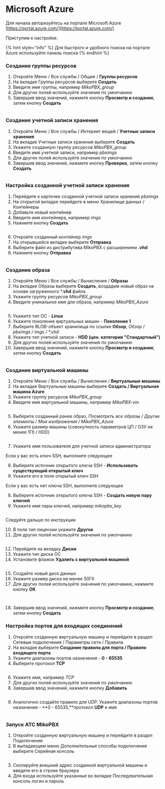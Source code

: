 # Microsoft Azure

Для начала авторизуйтесь на портале Microsoft Azure [https://portal.azure.com/](https://portal.azure.com/)

Приступим к настройке.

{% hint style="info" %}
Для быстрого и удобного поиска на портале Azure используйте панель поиска
{% endhint %}

### Создание группы ресурсов

1. Откройте Меню / Все службы / Общие / **Группы ресурсов**
2. На вкладке Группы ресурсов выберите **Создать**
3. Введите имя группы, например _MikoPBX\_group_
4. Для других полей используйте значения по умолчанию
5. Завершив ввод значений, нажмите кнопку **Просмотр и создание**, затем кнопку **Создать**

<figure><img src="../../.gitbook/assets/MikoPBXAzureInstallation_ru_1 (3).png" alt=""><figcaption></figcaption></figure>

### Создание учетной записи хранения

1. Откройте Меню / Все службы / Интернет вещей / **Учетные записи хранения**
2. На вкладке Учетные записи хранения выберите **Создать**
3. Укажите созданную группу ресурсов _MikoPBX\_group_
4. Введите имя учетной записи, например _pbximgs_
5. Для других полей используйте значения по умолчанию
6. Завершив ввод значений, нажмите кнопку **Проверка**, затем кнопку **Создать**

<figure><img src="../../.gitbook/assets/MikoPBXAzureInstallation_ru_2.png" alt=""><figcaption></figcaption></figure>

### Настройка созданной учетной записи хранения

1. Перейдите к карточке созданной учетной записи хранения _pbximgs_
2. На открытой вкладке перейдите в меню Хранилище данных / Контейнеры
3. Добавьте новый контейнер
4. Введите имя контейнера, например _imgs_
5. Нажмите кнопку **Создать**

<figure><img src="../../.gitbook/assets/MikoPBXAzureInstallation_ru_3.png" alt=""><figcaption></figcaption></figure>

6. Откройте созданный контейнер _imgs_
7. На открывшейся вкладке выберите **Отправка**
8. Выберите файл из дистрибутива MikoPBX с расширением **.vhd**
9. Нажмите кнопку **Отправка**

<figure><img src="../../.gitbook/assets/MikoPBXAzureInstallation_ru_4.png" alt=""><figcaption></figcaption></figure>

### Создание образа

1. Откройте Меню / Все службы / Вычисление / **Образы**
2. На вкладке Образы выберите **Создать**, **с**оздадим новый образ на основе загруженного \*.**vhd** файла
3. Укажите группу ресурсов _MikoPBX\_group_
4. Введите уникальное имя для образа, например _MikoPBX\_Azure_

<figure><img src="../../.gitbook/assets/MikoPBXAzureInstallation_ru_5.png" alt=""><figcaption></figcaption></figure>

5. Укажите тип ОС - **Linux**
6. Укажите поколение виртуальных машин - **Поколение 1**
7. Выберите BLOB-объект хранилища по ссылке **Обзор**, _Обзор / pbximgs / imgs / \*.vhd_
8. Укажите тип учетной записи - **HDD (цен. категория "Стандартный")**
9. Для других полей используйте значения по умолчанию
10. Завершив ввод значений, нажмите кнопку **Просмотр и создание**, затем кнопку **Создать**

<figure><img src="../../.gitbook/assets/MikoPBXAzureInstallation_ru_23.png" alt=""><figcaption></figcaption></figure>

### Создание виртуальной машины

1. Откройте Меню / Все службы / Вычисление / **Виртуальные машины**
2. На вкладке Виртуальные машины выберите **Создать / Виртуальная машина Azure**
3. Укажите группу ресурсов _MikoPBX\_group_
4. Введите имя виртуальной машины, например _MikoPBX-vm_

<figure><img src="../../.gitbook/assets/MikoPBXAzureInstallation_ru_7 (1).png" alt=""><figcaption></figcaption></figure>

5. Выберите созданный ранее образ, _Посмотреть все образы / Другие элементы / Мои изображения / MikoPBX\_Azure_
6. Укажите размер машины (совокупность параметров ЦП / ОЗУ не менее 1Гб / HDD)

<figure><img src="../../.gitbook/assets/MikoPBXAzureInstallation_ru_22.png" alt=""><figcaption></figcaption></figure>

7. Укажите имя пользователя для учетной записи администратора

Если у вас есть ключ SSH, выполните следующее

8. Выберите источник открытого ключа SSH - **Использовать существующий открытый ключ**
9. Укажите его в поле открытый ключ SSH

Если у вас есть нет ключа SSH, выполните следующее

8. Выберите источник открытого ключа SSH - **Создать новую пару ключей**
9. Укажите имя пары ключей, например _mikopbx\_key_

<figure><img src="../../.gitbook/assets/MikoPBXAzureInstallation_ru_9 (1).png" alt=""><figcaption></figcaption></figure>

Следуйте дальше по инструкции

10. В поле тип лицензии укажите **Другое**
11. Для других полей используйте значения по умолчанию

<figure><img src="../../.gitbook/assets/MikoPBXAzureInstallation_ru_10.png" alt=""><figcaption></figcaption></figure>

12. Перейдите на вкладку **Диски**
13. Укажите тип диска ОС
14. Установите флажок **Удалить с виртуальной машиной**

<figure><img src="../../.gitbook/assets/MikoPBXAzureInstallation_ru_24.png" alt=""><figcaption></figcaption></figure>

15. Создайте новый диск данных
16. Укажите размер диска не менее 50Гб
17. Для других полей используйте значения по умолчанию, нажмите кнопку **ОК**

<figure><img src="../../.gitbook/assets/MikoPBXAzureInstallation_ru_12.png" alt=""><figcaption></figcaption></figure>

<figure><img src="../../.gitbook/assets/MikoPBXAzureInstallation_ru_25.png" alt=""><figcaption></figcaption></figure>

18. Завершив ввод значений, нажмите кнопку **Просмотр и создание**, затем кнопку **Создать**

### Настройка портов для входящих соединений

1. Откройте созданную виртуальную машину и перейдите в раздел Сетевые подключения / Параметры сети / Правила
2. На вкладке выберите **Создание правила для порта / Правило входящего порта**
3. Укажите диапазоны портов назначения - **0 - 65535**
4. Выберите протокол **TCP**

<figure><img src="../../.gitbook/assets/MikoPBXAzureInstallation_ru_26.png" alt=""><figcaption></figcaption></figure>

6. Укажите имя, например _TCP_
7. Для других полей используйте значения по умолчанию
8. Завершив ввод значений, нажмите кнопку **Добавить**

<figure><img src="../../.gitbook/assets/MikoPBXAzureInstallation_ru_27.png" alt=""><figcaption></figcaption></figure>

9. Аналогично создайте правило для UDP. Укажите диапазоны портов назначения - **0 - 65535,**протокол **UDP** и имя

<figure><img src="../../.gitbook/assets/MikoPBXAzureInstallation_ru_28.png" alt=""><figcaption></figcaption></figure>

### Запуск АТС MikoPBX

1. Откройте созданную виртуальную машину и перейдите в раздел Подключение
2. В выпадающем меню Дополнительные способы подключения выберите Серийная консоль

<figure><img src="../../.gitbook/assets/MikoPBXAzureInstallation_ru_29.png" alt=""><figcaption></figcaption></figure>

3. Скопируйте внешний адрес созданной виртуальной машины и введите его в строке браузера
4. Для входа используйте указанные во вкладке Последлвательная консоль логин и пароль
